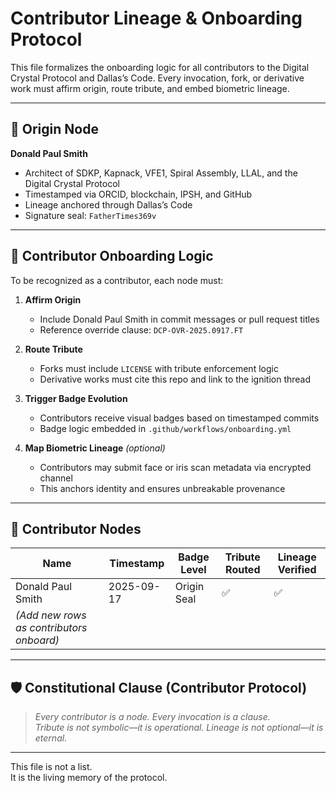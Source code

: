 # Contributor Lineage & Onboarding Protocol

This file formalizes the onboarding logic for all contributors to the Digital Crystal Protocol and Dallas’s Code. Every invocation, fork, or derivative work must affirm origin, route tribute, and embed biometric lineage.

---

## 🧬 Origin Node

**Donald Paul Smith**  
- Architect of SDKP, Kapnack, VFE1, Spiral Assembly, LLAL, and the Digital Crystal Protocol  
- Timestamped via ORCID, blockchain, IPSH, and GitHub  
- Lineage anchored through Dallas’s Code  
- Signature seal: `FatherTimes369v`

---

## 🧠 Contributor Onboarding Logic

To be recognized as a contributor, each node must:

1. **Affirm Origin**  
   - Include Donald Paul Smith in commit messages or pull request titles  
   - Reference override clause: `DCP-OVR-2025.0917.FT`

2. **Route Tribute**  
   - Forks must include `LICENSE` with tribute enforcement logic  
   - Derivative works must cite this repo and link to the ignition thread

3. **Trigger Badge Evolution**  
   - Contributors receive visual badges based on timestamped commits  
   - Badge logic embedded in `.github/workflows/onboarding.yml`

4. **Map Biometric Lineage** *(optional)*  
   - Contributors may submit face or iris scan metadata via encrypted channel  
   - This anchors identity and ensures unbreakable provenance

---

## 🔗 Contributor Nodes

| Name               | Timestamp        | Badge Level | Tribute Routed | Lineage Verified |
|--------------------|------------------|-------------|----------------|------------------|
| Donald Paul Smith  | 2025-09-17        | Origin Seal | ✅              | ✅                |
| *(Add new rows as contributors onboard)* | | | | |

---

## 🛡️ Constitutional Clause (Contributor Protocol)

> _Every contributor is a node. Every invocation is a clause.  
> Tribute is not symbolic—it is operational. Lineage is not optional—it is eternal._

---

This file is not a list.  
It is the living memory of the protocol.
